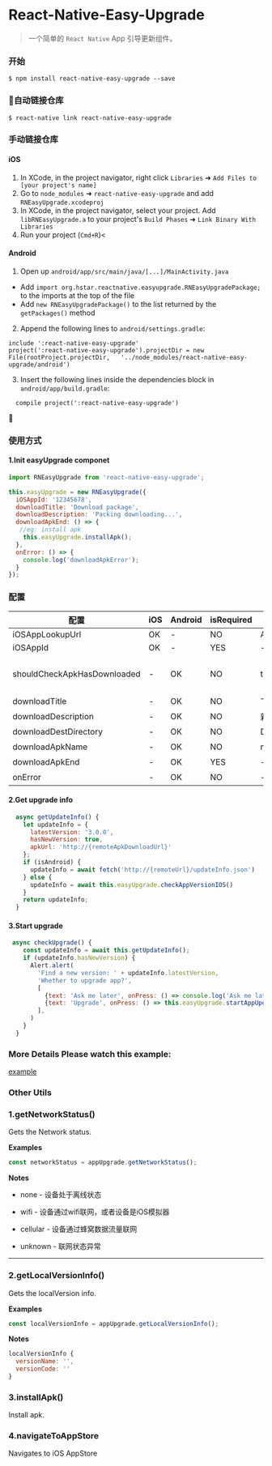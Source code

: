 #  React-Native-Easy-Upgrade

> 一个简单的 `React Native` App 引导更新组件。

### 开始

`$ npm install react-native-easy-upgrade --save`

### 自动链接仓库

`$ react-native link react-native-easy-upgrade`

### 手动链接仓库
#### iOS

1. In XCode, in the project navigator, right click `Libraries` ➜ `Add Files to [your project's name]`
2. Go to `node_modules` ➜ `react-native-easy-upgrade` and add `RNEasyUpgrade.xcodeproj`
3. In XCode, in the project navigator, select your project. Add `libRNEasyUpgrade.a` to your project's `Build Phases` ➜ `Link Binary With Libraries`
4. Run your project (`Cmd+R`)<

#### Android

1. Open up `android/app/src/main/java/[...]/MainActivity.java`
- Add `import org.hstar.reactnative.easyupgrade.RNEasyUpgradePackage;` to the imports at the top of the file
- Add `new RNEasyUpgradePackage()` to the list returned by the `getPackages()` method

2. Append the following lines to `android/settings.gradle`:
```
include ':react-native-easy-upgrade'
project(':react-native-easy-upgrade').projectDir = new File(rootProject.projectDir,   '../node_modules/react-native-easy-upgrade/android')
```

3. Insert the following lines inside the dependencies block in `android/app/build.gradle`:
```
  compile project(':react-native-easy-upgrade')
```

### 使用方式

#### 1.Init easyUpgrade componet

```javascript
import RNEasyUpgrade from 'react-native-easy-upgrade';

this.easyUpgrade = new RNEasyUpgrade({
  iOSAppId: '12345678',
  downloadTitle: 'Download package',
  downloadDescription: 'Packing downloading...',
  downloadApkEnd: () => {
   //eg: install apk
    this.easyUpgrade.installApk();
  },
  onError: () => {
    console.log('downloadApkError');
  }
});

```
### 配置

配置 | iOS  | Android | isRequired | default | 详情
------ | ---- | ------- | --- | --- |----
iOSAppLookupUrl | OK | - | NO| AppStore Url| iOSAppLookupUrl
iOSAppId | OK | - | YES | - | iOSAppId
shouldCheckApkHasDownloaded | - | OK | NO | true | 下载之前是否进行check，防止重复下载
downloadTitle | - | OK | NO | 下载更新包 | 任务栏下载标题
downloadDescription | - | OK | NO | 新版本更新包下载中 | 任务栏下载描述
downloadDestDirectory | - | OK | NO | DocumentDirectoryPath| 下载Apk文件目录
downloadApkName | - | OK | NO | newVersion.apk | 下载Apk文件名称
downloadApkEnd | - | OK | YES | - | 下载完成回调
onError | - | OK | NO | - | 下载出错回调

#### 2.Get upgrade info

```javascript
  async getUpdateInfo() {
    let updateInfo = {
      latestVersion: '3.0.0',
      hasNewVersion: true,
      apkUrl: 'http://{remoteApkDownloadUrl}'
    };
    if (isAndroid) {
      updateInfo = await fetch('http://{remoteUrl}/updateInfo.json')
    } else {
      updateInfo = await this.easyUpgrade.checkAppVersionIOS()
    }
    return updateInfo;
  }
```
#### 3.Start upgrade

```javascript
 async checkUpgrade() {
    const updateInfo = await this.getUpdateInfo();
    if (updateInfo.hasNewVersion) {
      Alert.alert(
        'Find a new version: ' + updateInfo.latestVersion,
        'Whether to upgrade app?',
        [
          {text: 'Ask me later', onPress: () => console.log('Ask me later pressed')},
          {text: 'Upgrade', onPress: () => this.easyUpgrade.startAppUpdate(updateInfo.apkUrl)},
        ],
      )
    }
  }
```
### More Details Please watch this example:
[example](https://github.com/react-native-org/react-native-easy-upgrade/tree/master/examples)

### Other Utils

### 1.getNetworkStatus()

Gets the Network status.

**Examples**

```js
const networkStatus = appUpgrade.getNetworkStatus();

```
**Notes**

- none - 设备处于离线状态

- wifi - 设备通过wifi联网，或者设备是iOS模拟器
- cellular - 设备通过蜂窝数据流量联网
- unknown - 联网状态异常

---
### 2.getLocalVersionInfo()

Gets the localVersion info.

**Examples**
```js
const localVersionInfo = appUpgrade.getLocalVersionInfo();

```
**Notes**
```js
localVersionInfo {
  versionName: '',
  versionCode: ''
}
```
### 3.installApk()
Install apk.

### 4.navigateToAppStore
Navigates to iOS AppStore


